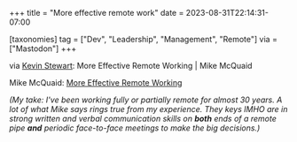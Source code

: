+++
title = "More effective remote work"
date = 2023-08-31T22:14:31-07:00

[taxonomies]
tag = ["Dev", "Leadership", "Management", "Remote"]
via = ["Mastodon"]
+++

via [Kevin Stewart](https://hachyderm.io/@kstewart/110987676386029815): More Effective Remote Working | Mike McQuaid

<!-- more -->

Mike McQuaid: [More Effective Remote Working](https://mikemcquaid.com/more-effective-remote-working/)

_(My take: I've been working fully or partially remote for almost 30 years. A lot of what Mike says rings true from my experience. They keys IMHO are in strong written and verbal communication skills on **both** ends of a remote pipe **and** periodic face-to-face meetings to make the big decisions.)_
